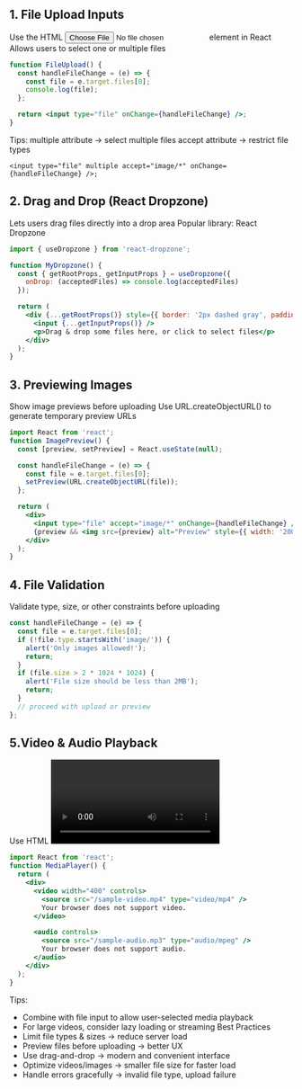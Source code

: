 ## 1. File Upload Inputs
Use the HTML <input type="file" /> element in React
Allows users to select one or multiple files
```jsx
function FileUpload() {
  const handleFileChange = (e) => {
    const file = e.target.files[0];
    console.log(file);
  };

  return <input type="file" onChange={handleFileChange} />;
}
```
Tips:
multiple attribute → select multiple files
accept attribute → restrict file types

```<input type="file" multiple accept="image/*" onChange={handleFileChange} />;```

## 2️. Drag and Drop (React Dropzone)
Lets users drag files directly into a drop area
Popular library: React Dropzone


```jsx
import { useDropzone } from 'react-dropzone';

function MyDropzone() {
  const { getRootProps, getInputProps } = useDropzone({
    onDrop: (acceptedFiles) => console.log(acceptedFiles)
  });

  return (
    <div {...getRootProps()} style={{ border: '2px dashed gray', padding: '20px' }}>
      <input {...getInputProps()} />
      <p>Drag & drop some files here, or click to select files</p>
    </div>
  );
}
```

## 3️. Previewing Images

Show image previews before uploading
Use URL.createObjectURL() to generate temporary preview URLs

```jsx
import React from 'react';
function ImagePreview() {
  const [preview, setPreview] = React.useState(null);

  const handleFileChange = (e) => {
    const file = e.target.files[0];
    setPreview(URL.createObjectURL(file));
  };

  return (
    <div>
      <input type="file" accept="image/*" onChange={handleFileChange} />
      {preview && <img src={preview} alt="Preview" style={{ width: '200px' }} />}
    </div>
  );
}
```

## 4️. File Validation

Validate type, size, or other constraints before uploading
```jsx
const handleFileChange = (e) => {
  const file = e.target.files[0];
  if (!file.type.startsWith('image/')) {
    alert('Only images allowed!');
    return;
  }
  if (file.size > 2 * 1024 * 1024) {
    alert('File size should be less than 2MB');
    return;
  }
  // proceed with upload or preview
};
```

## 5️.Video & Audio Playback

Use HTML <video> and <audio> elements
React-friendly, supports controls and autoplay
```jsx
import React from 'react';
function MediaPlayer() {
  return (
    <div>
      <video width="400" controls>
        <source src="/sample-video.mp4" type="video/mp4" />
        Your browser does not support video.
      </video>

      <audio controls>
        <source src="/sample-audio.mp3" type="audio/mpeg" />
        Your browser does not support audio.
      </audio>
    </div>
  );
}
```

Tips:
- Combine with file input to allow user-selected media playback
- For large videos, consider lazy loading or streaming
Best Practices
- Limit file types & sizes → reduce server load
- Preview files before uploading → better UX
- Use drag-and-drop → modern and convenient interface
- Optimize videos/images → smaller file size for faster load
- Handle errors gracefully → invalid file type, upload failure